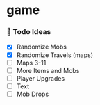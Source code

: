 # game

### 📄 Todo Ideas

- [x] Randomize Mobs
- [x] Randomize Travels (maps)
- [ ] Maps 3-11
- [ ] More Items and Mobs
- [ ] Player Upgrades
- [ ] Text
- [ ] Mob Drops